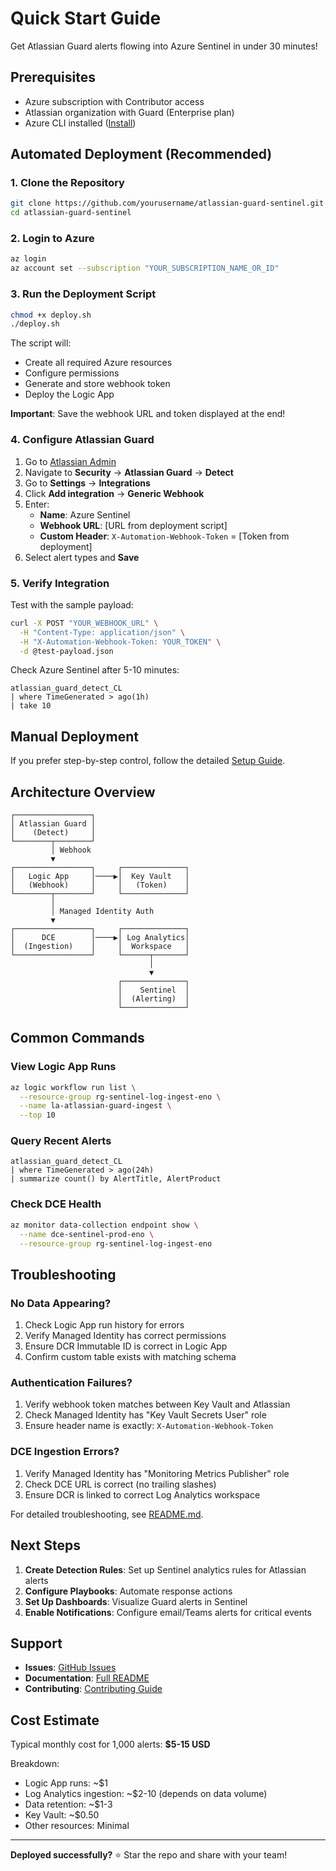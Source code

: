 # Quick Start Guide

Get Atlassian Guard alerts flowing into Azure Sentinel in under 30 minutes!

## Prerequisites

- Azure subscription with Contributor access
- Atlassian organization with Guard (Enterprise plan)
- Azure CLI installed ([Install](https://docs.microsoft.com/cli/azure/install-azure-cli))

## Automated Deployment (Recommended)

### 1. Clone the Repository

```bash
git clone https://github.com/yourusername/atlassian-guard-sentinel.git
cd atlassian-guard-sentinel
```

### 2. Login to Azure

```bash
az login
az account set --subscription "YOUR_SUBSCRIPTION_NAME_OR_ID"
```

### 3. Run the Deployment Script

```bash
chmod +x deploy.sh
./deploy.sh
```

The script will:
- Create all required Azure resources
- Configure permissions
- Generate and store webhook token
- Deploy the Logic App

**Important**: Save the webhook URL and token displayed at the end!

### 4. Configure Atlassian Guard

1. Go to [Atlassian Admin](https://admin.atlassian.com)
2. Navigate to **Security** → **Atlassian Guard** → **Detect**
3. Go to **Settings** → **Integrations**
4. Click **Add integration** → **Generic Webhook**
5. Enter:
   - **Name**: Azure Sentinel
   - **Webhook URL**: [URL from deployment script]
   - **Custom Header**: `X-Automation-Webhook-Token` = [Token from deployment]
6. Select alert types and **Save**

### 5. Verify Integration

Test with the sample payload:

```bash
curl -X POST "YOUR_WEBHOOK_URL" \
  -H "Content-Type: application/json" \
  -H "X-Automation-Webhook-Token: YOUR_TOKEN" \
  -d @test-payload.json
```

Check Azure Sentinel after 5-10 minutes:

```kql
atlassian_guard_detect_CL
| where TimeGenerated > ago(1h)
| take 10
```

## Manual Deployment

If you prefer step-by-step control, follow the detailed [Setup Guide](README.md#setup-instructions).

## Architecture Overview

```
┌─────────────────┐
│ Atlassian Guard │
│    (Detect)     │
└────────┬────────┘
         │ Webhook
         ▼
┌─────────────────┐     ┌──────────────┐
│   Logic App     │────▶│  Key Vault   │
│   (Webhook)     │     │   (Token)    │
└────────┬────────┘     └──────────────┘
         │
         │ Managed Identity Auth
         ▼
┌─────────────────┐     ┌──────────────┐
│      DCE        │────▶│ Log Analytics│
│  (Ingestion)    │     │  Workspace   │
└─────────────────┘     └──────┬───────┘
                               │
                               ▼
                        ┌──────────────┐
                        │    Sentinel  │
                        │  (Alerting)  │
                        └──────────────┘
```

## Common Commands

### View Logic App Runs

```bash
az logic workflow run list \
  --resource-group rg-sentinel-log-ingest-eno \
  --name la-atlassian-guard-ingest \
  --top 10
```

### Query Recent Alerts

```kql
atlassian_guard_detect_CL
| where TimeGenerated > ago(24h)
| summarize count() by AlertTitle, AlertProduct
```

### Check DCE Health

```bash
az monitor data-collection endpoint show \
  --name dce-sentinel-prod-eno \
  --resource-group rg-sentinel-log-ingest-eno
```

## Troubleshooting

### No Data Appearing?

1. Check Logic App run history for errors
2. Verify Managed Identity has correct permissions
3. Ensure DCR Immutable ID is correct in Logic App
4. Confirm custom table exists with matching schema

### Authentication Failures?

1. Verify webhook token matches between Key Vault and Atlassian
2. Check Managed Identity has "Key Vault Secrets User" role
3. Ensure header name is exactly: `X-Automation-Webhook-Token`

### DCE Ingestion Errors?

1. Verify Managed Identity has "Monitoring Metrics Publisher" role
2. Check DCE URL is correct (no trailing slashes)
3. Ensure DCR is linked to correct Log Analytics workspace

For detailed troubleshooting, see [README.md](README.md#monitoring-and-troubleshooting).

## Next Steps

1. **Create Detection Rules**: Set up Sentinel analytics rules for Atlassian alerts
2. **Configure Playbooks**: Automate response actions
3. **Set Up Dashboards**: Visualize Guard alerts in Sentinel
4. **Enable Notifications**: Configure email/Teams alerts for critical events

## Support

- **Issues**: [GitHub Issues](https://github.com/yourusername/atlassian-guard-sentinel/issues)
- **Documentation**: [Full README](README.md)
- **Contributing**: [Contributing Guide](CONTRIBUTING.md)

## Cost Estimate

Typical monthly cost for 1,000 alerts: **$5-15 USD**

Breakdown:
- Logic App runs: ~$1
- Log Analytics ingestion: ~$2-10 (depends on data volume)
- Data retention: ~$1-3
- Key Vault: ~$0.50
- Other resources: Minimal

---

**Deployed successfully?** ⭐ Star the repo and share with your team!
